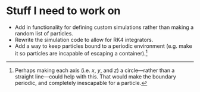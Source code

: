 # Stuff I need to work on
+ Add in functionality for defining custom simulations rather than making a
  random list of particles.
+ Rewrite the simulation code to allow for RK4 integrators.
+ Add a way to keep particles bound to a periodic environment (e.g. make it
  so particles are incapable of escaping a container).[^1]

[^1]: Perhaps making each axis (i.e. $x$, $y$, and $z$) a circle—rather than
a straight line—could help with this. That would make the boundary periodic,
and completely inescapable for a particle.
